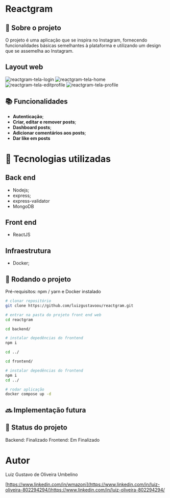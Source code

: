 # Reactgram
<!-- license --> 

## :memo:  Sobre o projeto

<!-- https://wmazoni-sds1.netlify.app -->
O projeto é uma aplicação que se inspira no Instagram, fornecendo funcionalidades básicas semelhantes à plataforma e utilizando um design que se assemelha ao Instagram.
<!--## Layout mobile -->

## Layout web
![reactgram-tela-login](https://github.com/luizgustavoou/reactgram/assets/89609312/27de348b-d98c-4b88-a078-b916c444b70e)
![reactgram-tela-home](https://github.com/luizgustavoou/reactgram/assets/89609312/e47cb269-cfe2-4092-bdd5-3471c986493e)
![reactgram-tela-editprofile](https://github.com/luizgustavoou/reactgram/assets/89609312/2cc7a473-b8b6-4a7f-99d9-2b6f89a6cb82)
![reactgram-tela-profile](https://github.com/luizgustavoou/reactgram/assets/89609312/8b4cfad5-308d-4591-ab5c-c0a1214c1723)


<!--## Modelo conceitual -->

## :books: Funcionalidades
* <b>Autenticação</b>;
* <b>Criar, editar e remover posts</b>;
* <b>Dashboard posts</b>;
* <b> Adicionar comentários aos posts</b>;
* <b> Dar like em posts </b>

  
# :wrench: Tecnologias utilizadas
## Back end
* Nodejs;
* express;
* express-validator
* MongoDB
## Front end
* ReactJS

## Infraestrutura
* Docker;

## :rocket: Rodando o projeto
Pré-requisitos: npm / yarn e Docker instalado

```bash
# clonar repositório
git clone https://github.com/luizgustavoou/reactgram.git

# entrar na pasta do projeto front end web
cd reactgram

cd backend/

# instalar depedências do frontend
npm i

cd ../

cd frontend/

# instalar depedências do frontend
npm i
cd ../

# rodar aplicação
docker compose up -d
```

## :soon: Implementação futura

## :dart: Status do projeto
Backend: Finalizado
Frontend: Em Finalizado

# Autor

Luiz Gustavo de Oliveira Umbelino

[https://www.linkedin.com/in/wmazoni](https://www.linkedin.com/in/luiz-oliveira-802294294/)https://www.linkedin.com/in/luiz-oliveira-802294294/

